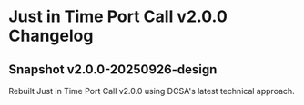 # Just in Time Port Call v2.0.0 Changelog

## Snapshot v2.0.0-20250926-design

Rebuilt Just in Time Port Call v2.0.0 using DCSA's latest technical approach.
